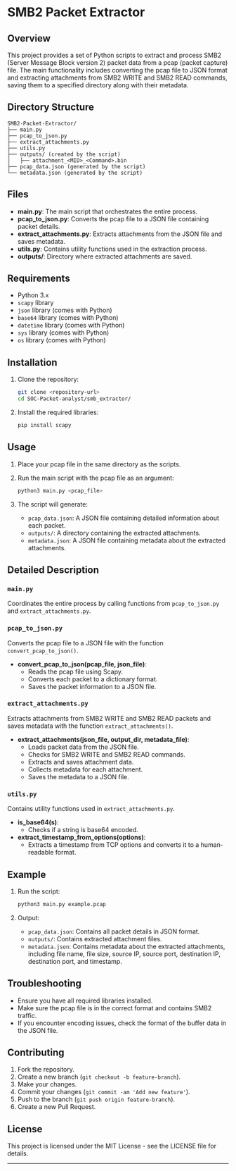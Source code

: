 # SMB2 Packet Extractor

## Overview
This project provides a set of Python scripts to extract and process SMB2 (Server Message Block version 2) packet data from a pcap (packet capture) file. The main functionality includes converting the pcap file to JSON format and extracting attachments from SMB2 WRITE and SMB2 READ commands, saving them to a specified directory along with their metadata.

## Directory Structure
```
SMB2-Packet-Extractor/
├── main.py
├── pcap_to_json.py
├── extract_attachments.py
├── utils.py
├── outputs/ (created by the script)
│   ├── attachment_<MID>_<Command>.bin
├── pcap_data.json (generated by the script)
└── metadata.json (generated by the script)
```

## Files
- **main.py**: The main script that orchestrates the entire process.
- **pcap_to_json.py**: Converts the pcap file to a JSON file containing packet details.
- **extract_attachments.py**: Extracts attachments from the JSON file and saves metadata.
- **utils.py**: Contains utility functions used in the extraction process.
- **outputs/**: Directory where extracted attachments are saved.

## Requirements
- Python 3.x
- `scapy` library
- `json` library (comes with Python)
- `base64` library (comes with Python)
- `datetime` library (comes with Python)
- `sys` library (comes with Python)
- `os` library (comes with Python)

## Installation
1. Clone the repository:
    ```sh
    git clone <repository-url>
    cd SOC-Packet-analyst/smb_extractor/
    ```

2. Install the required libraries:
    ```sh
    pip install scapy
    ```

## Usage
1. Place your pcap file in the same directory as the scripts.

2. Run the main script with the pcap file as an argument:
    ```sh
    python3 main.py <pcap_file>
    ```

3. The script will generate:
    - `pcap_data.json`: A JSON file containing detailed information about each packet.
    - `outputs/`: A directory containing the extracted attachments.
    - `metadata.json`: A JSON file containing metadata about the extracted attachments.

## Detailed Description

### `main.py`
Coordinates the entire process by calling functions from `pcap_to_json.py` and `extract_attachments.py`.

### `pcap_to_json.py`
Converts the pcap file to a JSON file with the function `convert_pcap_to_json()`.
- **convert_pcap_to_json(pcap_file, json_file)**:
  - Reads the pcap file using Scapy.
  - Converts each packet to a dictionary format.
  - Saves the packet information to a JSON file.

### `extract_attachments.py`
Extracts attachments from SMB2 WRITE and SMB2 READ packets and saves metadata with the function `extract_attachments()`.
- **extract_attachments(json_file, output_dir, metadata_file)**:
  - Loads packet data from the JSON file.
  - Checks for SMB2 WRITE and SMB2 READ commands.
  - Extracts and saves attachment data.
  - Collects metadata for each attachment.
  - Saves the metadata to a JSON file.

### `utils.py`
Contains utility functions used in `extract_attachments.py`.
- **is_base64(s)**:
  - Checks if a string is base64 encoded.
- **extract_timestamp_from_options(options)**:
  - Extracts a timestamp from TCP options and converts it to a human-readable format.

## Example
1. Run the script:
    ```sh
    python3 main.py example.pcap
    ```

2. Output:
    - `pcap_data.json`: Contains all packet details in JSON format.
    - `outputs/`: Contains extracted attachment files.
    - `metadata.json`: Contains metadata about the extracted attachments, including file name, file size, source IP, source port, destination IP, destination port, and timestamp.

## Troubleshooting
- Ensure you have all required libraries installed.
- Make sure the pcap file is in the correct format and contains SMB2 traffic.
- If you encounter encoding issues, check the format of the buffer data in the JSON file.

## Contributing
1. Fork the repository.
2. Create a new branch (`git checkout -b feature-branch`).
3. Make your changes.
4. Commit your changes (`git commit -am 'Add new feature'`).
5. Push to the branch (`git push origin feature-branch`).
6. Create a new Pull Request.

## License
This project is licensed under the MIT License - see the LICENSE file for details.

---

